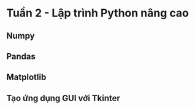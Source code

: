 # Tuần 2 - Lập trình Python nâng cao

## Numpy
## Pandas
## Matplotlib
## Tạo ứng dụng GUI với Tkinter
